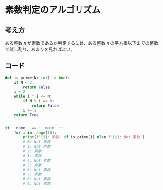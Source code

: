 # 素数判定のアルゴリズム

## 考え方

ある整数 `N` が素数であるか判定するには、ある整数 `N` の平方根以下までの整数で試し割り、あまりを見ればよい。

## コード

```python
def is_prime(N: int) -> bool:
    if N < 2:
        return False
    i = 2
    while i * i <= N:
        if N % i == 0:
            return False
        i += 1
    return True


if __name__ == "__main__":
    for i in range(10):
        print(f"{i}: 素数" if is_prime(i) else f"{i}: Not 素数")
        # 0: Not 素数
        # 1: Not 素数
        # 2: 素数
        # 3: 素数
        # 4: Not 素数
        # 5: 素数
        # 6: Not 素数
        # 7: 素数
        # 8: Not 素数
        # 9: Not 素数
```
